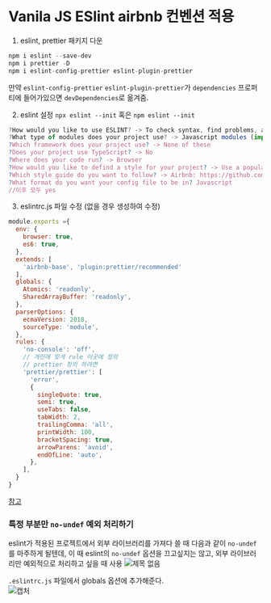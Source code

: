 # Vanila JS ESlint airbnb 컨벤션 적용

1. eslint, prettier 패키지 다운
```jsx
npm i eslint --save-dev
npm i prettier -D
npm i eslint-config-prettier eslint-plugin-prettier
```
만약 `eslint-config-prettier` `eslint-plugin-prettier`가 `dependencies` 프로퍼티에 들어가있으면 `devDependencies`로 옮겨줌.

2. eslint 설정
`npx eslint --init` 혹은 `npm eslint --init`
```jsx
?How would you like to use ESLINT? -> To check syntax, find problems, and enforce code style
?What type of modules does your project use? -> Javascript modules (import/export)
?Which framework does your project use? -> None of these
?Does your project use TypeScript? -> No
?Where does your code run? -> Browser
?How would you like to defind a style for your project? -> Use a popular style guide
?Which style guide do you want to follow? -> Airbnb: https://github.com/airbnb/javascript
?What format do you want your config file to be in? Javascript
//이후 모두 yes
```

3. eslintrc.js 파일 수정 (없을 경우 생성하여 수정)
```jsx
module.exports ={
  env: {
    browser: true,
    es6: true,
  },
  extends: [
    'airbnb-base', 'plugin:prettier/recommended'
  ],
  globals: {
    Atomics: 'readonly',
    SharedArrayBuffer: 'readonly',
  },
  parserOptions: {
    ecmaVersion: 2018,
    sourceType: 'module',
  },
  rules: {
    'no-console': 'off',
    // 개인에 맞게 rule 이곳에 정의
    // prettier 정의 하려면
    'prettier/prettier': [
      'error',
      {
        singleQuote: true,
        semi: true,
        useTabs: false,
        tabWidth: 2,
        trailingComma: 'all',
        printWidth: 100,
        bracketSpacing: true,
        arrowParens: 'avoid',
        endOfLine: 'auto',
      },
    ],
  }
}
```

[참고](https://ooyuolog.tistory.com/51)

### 특정 부분만 `no-undef` 예외 처리하기
eslint가 적용된 프로젝트에서 외부 라이브러리를 가져다 쓸 때 다음과 같이 `no-undef`를 마주하게 될텐데, 이 때 eslint의 `no-undef` 옵션을 끄고싶지는 않고, 외부 라이브러리만 예외적으로 처리하고 싶을 때 사용
![제목 없음](https://user-images.githubusercontent.com/28249948/144403133-60c2632d-1d56-47df-8e13-5e6343b3cd88.png)

`.eslintrc.js` 파일에서 globals 옵션에 추가해준다.  
![캡처](https://user-images.githubusercontent.com/28249948/144403401-2c21103f-07f2-4292-bf16-f73863fb612c.PNG)
